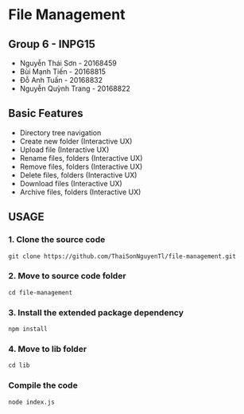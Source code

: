 # File Management

## Group 6 - INPG15

- Nguyễn Thái Sơn - 20168459
- Bùi Mạnh Tiến - 20168815
- Đỗ Anh Tuấn - 20168832
- Nguyễn Quỳnh Trang - 20168822

## Basic Features

- Directory tree navigation
- Create new folder (Interactive UX)
- Upload file (Interactive UX)
- Rename files, folders (Interactive UX)
- Remove files, folders (Interactive UX)
- Delete files, folders (Interactive UX)
- Download files (Interactive UX)
- Archive files, folders (Interactive UX)

## USAGE

###  1. Clone the source code

```shell
git clone https://github.com/ThaiSonNguyenTl/file-management.git
```

### 2. Move to source code folder

```shell
cd file-management
```

### 3. Install the extended package dependency

```shell
npm install
```

### 4. Move to lib folder

```shell
cd lib
```

### Compile the code

```shell
node index.js
```
